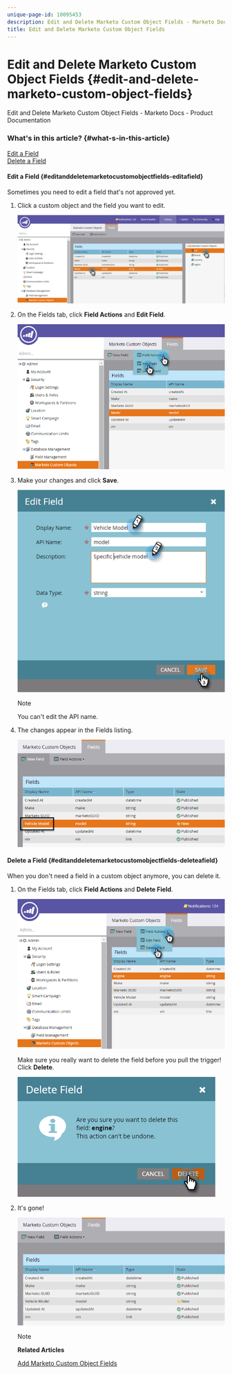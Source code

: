 ```yaml
---
unique-page-id: 10095453
description: Edit and Delete Marketo Custom Object Fields - Marketo Docs - Product Documentation
title: Edit and Delete Marketo Custom Object Fields
---
```


# Edit and Delete Marketo Custom Object Fields {#edit-and-delete-marketo-custom-object-fields}

Edit and Delete Marketo Custom Object Fields - Marketo Docs - Product Documentation

### What's in this article? {#what-s-in-this-article}

[Edit a Field](#editanddeletemarketocustomobjectfields-editafield)  
[Delete a Field](#editanddeletemarketocustomobjectfields-deleteafield)

#### Edit a Field {#editanddeletemarketocustomobjectfields-editafield}

Sometimes you need to edit a field that's not approved yet.

1. Click a custom object and the field you want to edit.

   ![](assets/image2015-10-2-10-3a55-3a1.png)

1. On the Fields tab, click **Field Actions** and **Edit Field**.

   ![](assets/image2015-10-2-10-3a53-3a26.png)

1. Make your changes and click **Save**.

   ![](assets/image2015-10-2-10-3a58-3a56.png)

   >[!NOTE]
   >
   >You can't edit the API name.

1. The changes appear in the Fields listing.

   ![](assets/image2015-10-2-11-3a1-3a13.png)

#### Delete a Field {#editanddeletemarketocustomobjectfields-deleteafield}

When you don't need a field in a custom object anymore, you can delete it.

1. On the Fields tab, click **Field Actions** and **Delete Field**.

   ![](assets/image2015-10-2-11-3a11-3a20.png)

   Make sure you really want to delete the field before you pull the trigger! Click **Delete**.

   ![](assets/image2015-10-2-11-3a14-3a5.png)

1. It's gone!

   ![](assets/image2015-10-2-11-3a15-3a48.png)

   >[!NOTE]
   >
   >**Related Articles**
   >
   >
   >[Add Marketo Custom Object Fields](add-marketo-custom-object-fields.md)

